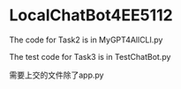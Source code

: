 # LocalChatBot4EE5112

The code for Task2 is in MyGPT4AllCLI.py

The test code for Task3 is in TestChatBot.py

需要上交的文件除了app.py

